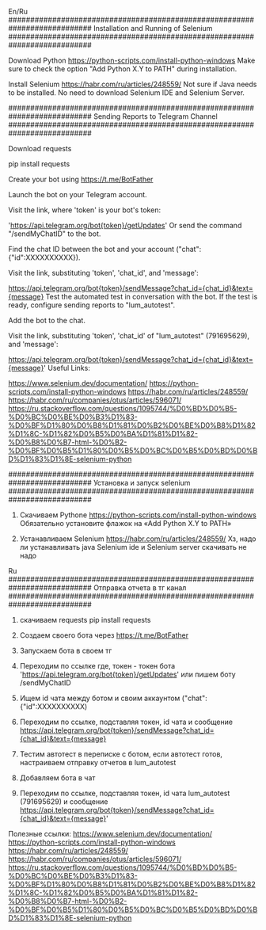 En/Ru
###########################################################################
Installation and Running of Selenium
###########################################################################

Download Python
https://python-scripts.com/install-python-windows
Make sure to check the option "Add Python X.Y to PATH" during installation.

Install Selenium
https://habr.com/ru/articles/248559/
Not sure if Java needs to be installed.
No need to download Selenium IDE and Selenium Server.

###########################################################################
Sending Reports to Telegram Channel
###########################################################################

Download requests

pip install requests

Create your bot using https://t.me/BotFather

Launch the bot on your Telegram account.

Visit the link, where 'token' is your bot's token:

'https://api.telegram.org/bot{token}/getUpdates'
Or send the command "/sendMyChatID" to the bot.

Find the chat ID between the bot and your account ("chat":{"id":XXXXXXXXXX}).

Visit the link, substituting 'token', 'chat_id', and 'message':

https://api.telegram.org/bot{token}/sendMessage?chat_id={chat_id}&text={message}
Test the automated test in conversation with the bot. If the test is ready, configure sending reports to "lum_autotest".

Add the bot to the chat.

Visit the link, substituting 'token', 'chat_id' of "lum_autotest" (791695629), and 'message':

https://api.telegram.org/bot{token}/sendMessage?chat_id={chat_id}&text={message}'
Useful Links:

https://www.selenium.dev/documentation/
https://python-scripts.com/install-python-windows
https://habr.com/ru/articles/248559/
https://habr.com/ru/companies/otus/articles/596071/
https://ru.stackoverflow.com/questions/1095744/%D0%BD%D0%B5-%D0%BC%D0%BE%D0%B3%D1%83-%D0%BF%D1%80%D0%B8%D1%81%D0%B2%D0%BE%D0%B8%D1%82%D1%8C-%D1%82%D0%B5%D0%BA%D1%81%D1%82-%D0%B8%D0%B7-html-%D0%B2-%D0%BF%D0%B5%D1%80%D0%B5%D0%BC%D0%B5%D0%BD%D0%BD%D1%83%D1%8E-selenium-python



###########################################################################
Установка и запуск selenium
###########################################################################
1. Скачиваем Pythone
https://python-scripts.com/install-python-windows
Обязательно установите флажок на «Add Python X.Y to PATH» 

2. Устанавливаем Selenium
https://habr.com/ru/articles/248559/
Хз, надо ли устанавливать java
Selenium ide и Selenium server скачивать не надо


Ru
###########################################################################
Отправка отчета в тг канал
###########################################################################
1. скачиваем requests 
pip install requests 

2. Создаем своего бота через https://t.me/BotFather

3. Запускаем бота в своем тг

4. Переходим по ссылке где, токен - токен бота
'https://api.telegram.org/bot{token}/getUpdates'
или пишем боту /sendMyChatID

5. Ищем id чата между ботом и своим аккаунтом ("chat":{"id":XXXXXXXXXX)

6. Переходим по ссылке, подставляя токен, id чата и сообщение
https://api.telegram.org/bot{token}/sendMessage?chat_id={chat_id}&text={message}

7. Тестим автотест в переписке с ботом, если автотест готов, настраиваем отправку отчетов в lum_autotest

8. Добавляем бота в чат

9. Переходим по ссылке, подставляя токен, id чата lum_autotest (791695629) и сообщение
https://api.telegram.org/bot{token}/sendMessage?chat_id={chat_id}&text={message}'


Полезные ссылки:
https://www.selenium.dev/documentation/
https://python-scripts.com/install-python-windows
https://habr.com/ru/articles/248559/
https://habr.com/ru/companies/otus/articles/596071/
https://ru.stackoverflow.com/questions/1095744/%D0%BD%D0%B5-%D0%BC%D0%BE%D0%B3%D1%83-%D0%BF%D1%80%D0%B8%D1%81%D0%B2%D0%BE%D0%B8%D1%82%D1%8C-%D1%82%D0%B5%D0%BA%D1%81%D1%82-%D0%B8%D0%B7-html-%D0%B2-%D0%BF%D0%B5%D1%80%D0%B5%D0%BC%D0%B5%D0%BD%D0%BD%D1%83%D1%8E-selenium-python
